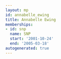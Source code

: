```yaml
---
layout: mp
id: annabelle_ewing
title: Annabelle Ewing
memberships:
- id: snp
  name: SNP
  start: '2001-10-24'
  end: '2005-03-18'
autogenerated: true
---
```

